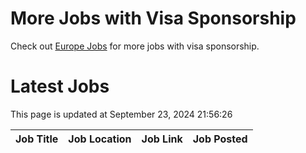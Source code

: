 # More Jobs with Visa Sponsorship

Check out [Europe Jobs](https://github.com/sureshparimi/europejobs#latest-jobs) for more jobs with visa sponsorship.

# Latest Jobs

This page is updated at September 23, 2024 21:56:26

| Job Title | Job Location | Job Link | Job Posted |
| --- | --- | --- | --- |
